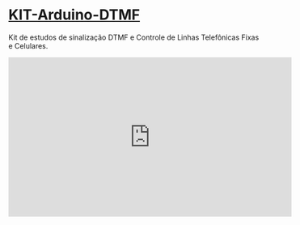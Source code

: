 [KIT-Arduino-DTMF](http://arduinominas.github.io/KIT-Arduino-DTMF-Telefonica/)
================

Kit de estudos de sinalização DTMF e Controle de Linhas Telefônicas Fixas e Celulares.

<iframe width="560" height="315" src="https://www.youtube.com/embed/videoseries?list=PLiYirjybg37GmcWebk3XcZkwIYUY3JUar" frameborder="0" allow="accelerometer; autoplay; clipboard-write; encrypted-media; gyroscope; picture-in-picture" allowfullscreen></iframe>
